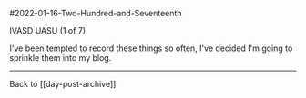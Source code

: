 #2022-01-16-Two-Hundred-and-Seventeenth

IVASD UASU (1 of 7)

I've been tempted to record these things so often, I've decided I'm going to sprinkle them into my blog.

---
Back to [[day-post-archive]]